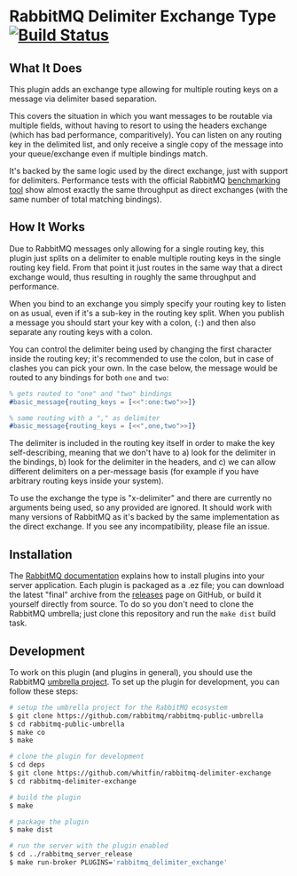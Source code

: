 # RabbitMQ Delimiter Exchange Type [![Build Status](https://img.shields.io/travis/whitfin/rabbitmq-delimiter-exchange.svg)](https://travis-ci.org/whitfin/rabbitmq-delimiter-exchange)

## What It Does

This plugin adds an exchange type allowing for multiple routing keys
on a message via delimiter based separation.

This covers the situation in which you want messages to be routable
via multiple fields, without having to resort to using the headers
exchange (which has bad performance, comparitively). You can listen
on any routing key in the delimited list, and only receive a single
copy of the message into your queue/exchange even if multiple bindings
match.

It's backed by the same logic used by the direct exchange, just with
support for delimiters. Performance tests with the official RabbitMQ
[benchmarking tool](https://github.com/rabbitmq/rabbitmq-perf-test)
show almost exactly the same throughput as direct exchanges (with
the same number of total matching bindings).

## How It Works

Due to RabbitMQ messages only allowing for a single routing key, this
plugin just splits on a delimiter to enable multiple routing keys in
the single routing key field. From that point it just routes in the
same way that a direct exchange would, thus resulting in roughly the
same throughput and performance.

When you bind to an exchange you simply specify your routing key to
listen on as usual, even if it's a sub-key in the routing key split.
When you publish a message you should start your key with a colon,
(`:`) and then also separate any routing keys with a colon.

You can control the delimiter being used by changing the first character
inside the routing key; it's recommended to use the colon, but in case
of clashes you can pick your own. In the case below, the message would
be routed to any bindings for both `one` and `two`:

```erlang
% gets routed to "one" and "two" bindings
#basic_message{routing_keys = [<<":one:two">>]}

% same routing with a "," as delimiter
#basic_message{routing_keys = [<<",one,two">>]}
```

The delimiter is included in the routing key itself in order to make the
key self-describing, meaning that we don't have to a) look for the delimiter
in the bindings, b) look for the delimiter in the headers, and c) we can
allow different delimiters on a per-message basis (for example if you have
arbitrary routing keys inside your system).

To use the exchange the type is "x-delimiter" and there are currently no
arguments being used, so any provided are ignored. It should work with many
versions of RabbitMQ as it's backed by the same implementation as the direct
exchange. If you see any incompatibility, please file an issue.

## Installation

The [RabbitMQ documentation](https://www.rabbitmq.com/installing-plugins.html)
explains how to install plugins into your server application. Each plugin is
packaged as a .ez file; you can download the latest "final" archive from the
[releases](https://github.com/whitfin/rabbitmq-delimiter-exchange/releases)
page on GitHub, or build it yourself directly from source. To do so you don't
need to clone the RabbitMQ umbrella; just clone this repository and run the
`make dist` build task.

## Development

To work on this plugin (and plugins in general), you should use the RabbitMQ
[umbrella project](https://github.com/rabbitmq/rabbitmq-public-umbrella). To
set up the plugin for development, you can follow these steps:

```bash
# setup the umbrella project for the RabbitMQ ecosystem
$ git clone https://github.com/rabbitmq/rabbitmq-public-umbrella
$ cd rabbitmq-public-umbrella
$ make co
$ make

# clone the plugin for development
$ cd deps
$ git clone https://github.com/whitfin/rabbitmq-delimiter-exchange
$ cd rabbitmq-delimiter-exchange

# build the plugin
$ make

# package the plugin
$ make dist

# run the server with the plugin enabled
$ cd ../rabbitmq_server_release
$ make run-broker PLUGINS='rabbitmq_delimiter_exchange'
```

